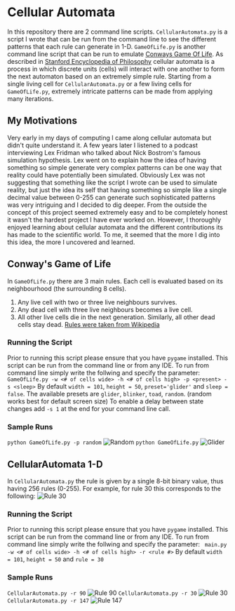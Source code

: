 # Cellular Automata

In this repository there are 2 command line scripts. `CellularAutomata.py` is a script I wrote that can be run from the command line to see the different patterns that each rule can generate in 1-D. `GameOfLife.py` is another command line script that can be run to emulate [Conways Game Of Life](https://en.wikipedia.org/wiki/Conway%27s_Game_of_Life). As described in [Stanford Encyclopedia of Philosophy](https://plato.stanford.edu/entries/cellular-automata/) cellular automata is a process in which discrete units (cells) will interact with one another to form the next automaton based on an extremely simple rule. Starting from a single living cell for `CellularAutomata.py` or a few living cells for `GameOfLife.py`, extremely intricate patterns can be made from applying many iterations.

## My Motivations
Very early in my days of computing I came along cellular automata but didn't quite understand it. A few years later I listened to a podcast interviewing Lex Fridman who talked about Nick Bostrom's famous simulation hypothesis. Lex went on to explain how the idea of having something so simple generate very complex patterns can be one way that reality could have potentially been simulated. Obviously Lex was not suggesting that something like the script I wrote can be used to simulate reality, but just the idea its self that having something so simple like a single decimal value between 0-255 can generate such sophisticated patterns was very intriguing and I decided to dig deeper. From the outside the concept of this project seemed extremely easy and to be completely honest it wasn't the hardest project I have ever worked on. However, I thoroughly enjoyed learning about cellular automata and the different contributions its has made to the scientific world. To me, it seemed that the more I dig into this idea, the more I uncovered and learned.

## Conway's Game of Life
In `GameOfLife.py` there are 3 main rules. Each cell is evaluated based on its neighbourhood (the surrounding 8 cells).
  1. Any live cell with two or three live neighbours survives.
  2. Any dead cell with three live neighbours becomes a live cell.
  3. All other live cells die in the next generation. Similarly, all other dead cells stay dead.
  [Rules were taken from Wikipedia](https://en.wikipedia.org/wiki/Conway%27s_Game_of_Life)

### Running the Script
Prior to running this script please ensure that you have ```pygame``` installed. This script can be run from the command line or from any IDE. To run from command line simply write the follwing and specify the parameter:
``` GameOfLife.py -w <# of cells wide> -h <# of cells high> -p <present> -s <sleep>```
By default ```width = 101```, ```height = 50```, ```preset='glider'``` and ```sleep = false```. 
The available presets are ```glider```, ```blinker```, ```toad```, ```random```. (random works best for default screen size)
To enable a delay between state changes add ```-s 1``` at the end for your command line call.

### Sample Runs
```python GameOfLife.py -p random```
![Random](https://github.com/aivan6842/CellularAutomata/blob/master/Images/GameOfLife1.PNG)
```python GameOfLife.py```
![Glider](https://github.com/aivan6842/CellularAutomata/blob/master/Images/Glider.PNG)


## CellularAutomata 1-D
In `CellularAutomata.py` the rule is given by a single 8-bit binary value, thus having 256 rules (0-255). For example, for rule 30 this corresponds to the following: 
![Rule 30](https://github.com/aivan6842/CellularAutomata/blob/master/Images/Rule30Explain.PNG)

### Running the Script
Prior to running this script please ensure that you have ```pygame``` installed. This script can be run from the command line or from any IDE. To run from command line simply write the follwing and specify the parameter:
``` main.py -w <# of cells wide> -h <# of cells high> -r <rule #>```
By default ```width = 101```, ```height = 50``` and ```rule = 30```

### Sample Runs
```CellularAutomata.py -r 90```
![Rule 90](https://github.com/aivan6842/CellularAutomata/blob/master/Images/Rule90.PNG)
```CellularAutomata.py -r 30```
![Rule 30](https://github.com/aivan6842/CellularAutomata/blob/master/Images/Rule30.PNG)
```CellularAutomata.py -r 147```
![Rule 147](https://github.com/aivan6842/CellularAutomata/blob/master/Images/Rule147.PNG)


